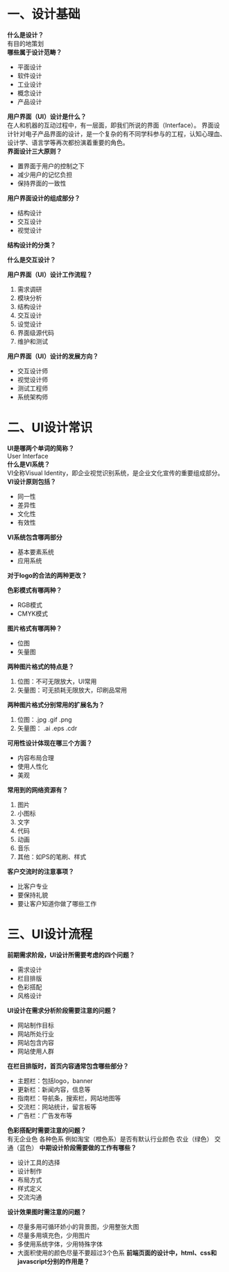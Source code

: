 # 一、设计基础
**什么是设计？**  
有目的地策划  
**哪些属于设计范畴？**  
- 平面设计
- 软件设计
- 工业设计
- 概念设计
- 产品设计  

**用户界面（UI）设计是什么？**  
在人和机器的互动过程中，有一层面，即我们所说的界面（Interface）。
界面设计针对电子产品界面的设计，是一个复杂的有不同学科参与的工程，认知心理血、设计学、语言学等再次都扮演着重要的角色。  
**界面设计三大原则？**  
- 置界面于用户的控制之下
- 减少用户的记忆负担
- 保持界面的一致性

**用户界面设计的组成部分？**  
- 结构设计
- 交互设计
- 视觉设计

**结构设计的分类？**  

**什么是交互设计？**  

**用户界面（UI）设计工作流程？**  
1. 需求调研
2. 模块分析
3. 结构设计
4. 交互设计
5. 设觉设计
6. 界面级源代码
7. 维护和测试

**用户界面（UI）设计的发展方向？**  
- 交互设计师
- 视觉设计师
- 测试工程师
- 系统架构师

# 二、UI设计常识

**UI是哪两个单词的简称？**  
User Interface  
**什么是VI系统？**  
VI全称Visual Identity，即企业视觉识别系统，是企业文化宣传的重要组成部分。  
**VI设计原则包括？**  
- 同一性
- 差异性
- 文化性
- 有效性

**VI系统包含哪两部分**  
- 基本要素系统
- 应用系统

**对于logo的合法的两种更改？**  

**色彩模式有哪两种？**  
- RGB模式
- CMYK模式

**图片格式有哪两种？**  
- 位图
- 矢量图

**两种图片格式的特点是？**  
1. 位图：不可无限放大，UI常用
2. 矢量图：可无损耗无限放大，印刷品常用

**两种图片格式分别常用的扩展名为？**  
1. 位图：.jpg .gif .png
2. 矢量图： .ai .eps .cdr

**可用性设计体现在哪三个方面？**  
- 内容布局合理
- 使用人性化
- 美观

**常用到的网络资源有？**  
1. 图片
2. 小图标
3. 文字
4. 代码
5. 动画
6. 音乐
7. 其他：如PS的笔刷、样式

**客户交流时的注意事项？** 
- 比客户专业
- 要保持礼貌
- 要让客户知道你做了哪些工作

# 三、UI设计流程

**前期需求阶段，UI设计所需要考虑的四个问题？**  
- 需求设计
- 栏目排版
- 色彩搭配
- 风格设计

**UI设计在需求分析阶段需要注意的问题？**  
- 网站制作目标
- 网站所处行业
- 网站包含内容
- 网站使用人群

**在栏目排版时，首页内容通常包含哪些部分？**  
- 主题栏：包括logo，banner
- 更新栏：新闻内容，信息等
- 指南栏：导航条，搜索栏，网站地图等
- 交流栏：网站统计，留言板等
- 广告栏：广告发布等

**色彩搭配时需要注意的问题？**  
有无企业色 各种色系 例如淘宝（橙色系）是否有默认行业颜色 农业（绿色） 交通（蓝色）
**中期设计阶段需要做的工作有哪些？**  
- 设计工具的选择
- 设计制作
- 布局方式
- 样式定义
- 交流沟通

**设计效果图时需注意的问题？**  
- 尽量多用可循环娇小的背景图，少用整张大图
- 尽量多用填充色，少用图片
- 多使用系统字体，少用特殊字体
- 大面积使用的颜色尽量不要超过3个色系
**前端页面的设计中，html、css和javascript分别的作用是？**  
